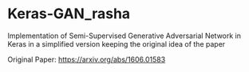 # Keras-GAN_rasha
Implementation of Semi-Supervised Generative Adversarial Network in Keras in a simplified version keeping the original idea of the paper


Original Paper: https://arxiv.org/abs/1606.01583
